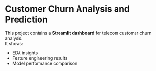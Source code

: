 # Customer Churn Analysis and Prediction

This project contains a **Streamlit dashboard** for telecom customer churn analysis.  
It shows:
- EDA insights
- Feature engineering results
- Model performance comparison
